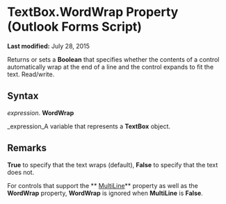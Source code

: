 
# TextBox.WordWrap Property (Outlook Forms Script)

 **Last modified:** July 28, 2015

Returns or sets a  **Boolean** that specifies whether the contents of a control automatically wrap at the end of a line and the control expands to fit the text. Read/write.

## Syntax

 _expression_. **WordWrap**

 _expression_A variable that represents a  **TextBox** object.


## Remarks

 **True** to specify that the text wraps (default), **False** to specify that the text does not.

For controls that support the  ** [MultiLine](f42aadc5-ecd9-090b-cdf0-aba0a1a024b2.md)** property as well as the **WordWrap** property, **WordWrap** is ignored when **MultiLine** is **False**.

